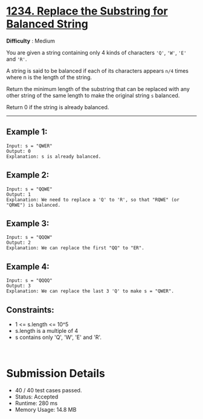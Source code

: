 # [1234. Replace the Substring for Balanced String](https://leetcode.com/problems/replace-the-substring-for-balanced-string/)

**Difficulty** : Medium

You are given a string containing only 4 kinds of characters `'Q'`, `'W'`, `'E'` and `'R'`.

A string is said to be balanced if each of its characters appears `n/4` times where n is the length of the string.

Return the minimum length of the substring that can be replaced with any other string of the same length to make the original string `s` balanced.

Return 0 if the string is already balanced.

---
 
## Example 1: 
```
Input: s = "QWER"
Output: 0
Explanation: s is already balanced.
```

## Example 2:
```
Input: s = "QQWE"
Output: 1
Explanation: We need to replace a 'Q' to 'R', so that "RQWE" (or "QRWE") is balanced.
```

## Example 3:
```
Input: s = "QQQW"
Output: 2
Explanation: We can replace the first "QQ" to "ER". 
```

## Example 4:
```
Input: s = "QQQQ"
Output: 3
Explanation: We can replace the last 3 'Q' to make s = "QWER".
```

 
## Constraints:

* 1 <= s.length <= 10^5
* s.length is a multiple of 4
* s contains only 'Q', 'W', 'E' and 'R'.

<br>

# Submission Details

* 40 / 40 test cases passed.
* Status: Accepted
* Runtime: 280 ms
* Memory Usage: 14.8 MB